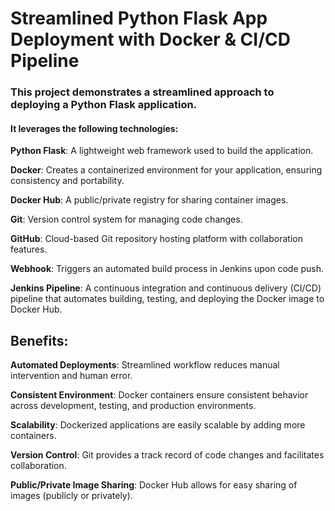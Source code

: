 # Streamlined Python Flask App Deployment with Docker & CI/CD Pipeline


### This project demonstrates a streamlined approach to deploying a Python Flask application.

#### It leverages the following technologies:

**Python Flask**: A lightweight web framework used to build the application.

**Docker**: Creates a containerized environment for your application, ensuring consistency and portability.

**Docker Hub**: A public/private registry for sharing container images.

**Git**: Version control system for managing code changes.

**GitHub**: Cloud-based Git repository hosting platform with collaboration features.

**Webhook**: Triggers an automated build process in Jenkins upon code push.

**Jenkins Pipeline**: A continuous integration and continuous delivery (CI/CD) pipeline that automates building, testing, and deploying the Docker image to Docker Hub.

## Benefits:

**Automated Deployments**: Streamlined workflow reduces manual intervention and human error.

**Consistent Environment**: Docker containers ensure consistent behavior across development, testing, and production environments.

**Scalability**: Dockerized applications are easily scalable by adding more containers.

**Version Control**: Git provides a track record of code changes and facilitates collaboration.

**Public/Private Image Sharing**: Docker Hub allows for easy sharing of images (publicly or privately).

